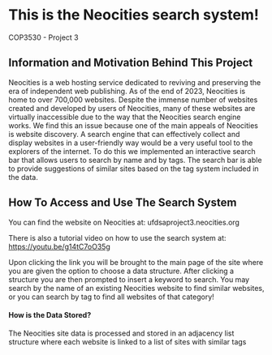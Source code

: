 <H1> This is the Neocities search system! </h1>
COP3530 - Project 3

## Information and Motivation Behind This Project

Neocities is a web hosting service dedicated to reviving and preserving the era of independent web publishing. As of the end of 2023, Neocities is home to over 700,000 websites. Despite the immense number of websites created and developed by users of Neocities, many of these websites are virtually inaccessible due to the way that the Neocities search engine works.
We find this an issue because one of the main appeals of Neocities is website discovery. A search engine that can effectively collect and display websites in a user-friendly way would be a very useful tool to the explorers of the internet.
To do this we implemented an interactive search bar that allows users to search by name and by tags. The search bar is able to provide suggestions of similar sites based on the tag system included in the data.

## How To Access and Use The Search System

You can find the website on Neocities at: ufdsaproject3.neocities.org

There is also a tutorial video on how to use the search system at: https://youtu.be/g14tC7oO35g

Upon clicking the link you will be brought to the main page of the site where you are given the option to choose a data structure. After clicking a structure you are then prompted to insert a keyword to search.
You may search by the name of an existing Neocities website to find similar websites, or you can search by tag to find all websites of that category!

#### How is the Data Stored?

The Neocities site data is processed and stored in an adjacency list structure where each website is linked to a list of sites with similar tags


